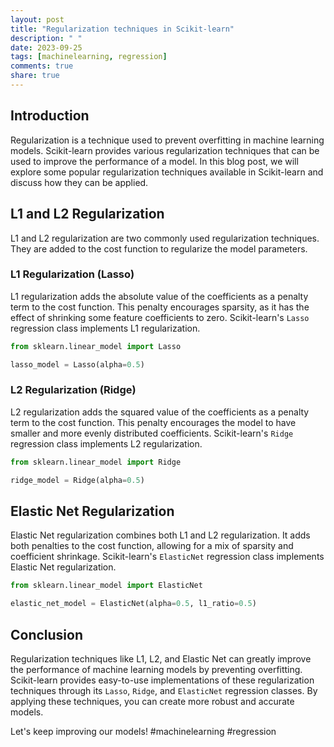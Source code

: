 ```yaml
---
layout: post
title: "Regularization techniques in Scikit-learn"
description: " "
date: 2023-09-25
tags: [machinelearning, regression]
comments: true
share: true
---
```


## Introduction
Regularization is a technique used to prevent overfitting in machine learning models. Scikit-learn provides various regularization techniques that can be used to improve the performance of a model. In this blog post, we will explore some popular regularization techniques available in Scikit-learn and discuss how they can be applied.

## L1 and L2 Regularization
L1 and L2 regularization are two commonly used regularization techniques. They are added to the cost function to regularize the model parameters.

### L1 Regularization (Lasso)
L1 regularization adds the absolute value of the coefficients as a penalty term to the cost function. This penalty encourages sparsity, as it has the effect of shrinking some feature coefficients to zero. Scikit-learn's `Lasso` regression class implements L1 regularization.

```python
from sklearn.linear_model import Lasso

lasso_model = Lasso(alpha=0.5)
```

### L2 Regularization (Ridge)
L2 regularization adds the squared value of the coefficients as a penalty term to the cost function. This penalty encourages the model to have smaller and more evenly distributed coefficients. Scikit-learn's `Ridge` regression class implements L2 regularization.

```python
from sklearn.linear_model import Ridge

ridge_model = Ridge(alpha=0.5)
```

## Elastic Net Regularization
Elastic Net regularization combines both L1 and L2 regularization. It adds both penalties to the cost function, allowing for a mix of sparsity and coefficient shrinkage. Scikit-learn's `ElasticNet` regression class implements Elastic Net regularization.

```python
from sklearn.linear_model import ElasticNet

elastic_net_model = ElasticNet(alpha=0.5, l1_ratio=0.5)
```

## Conclusion
Regularization techniques like L1, L2, and Elastic Net can greatly improve the performance of machine learning models by preventing overfitting. Scikit-learn provides easy-to-use implementations of these regularization techniques through its `Lasso`, `Ridge`, and `ElasticNet` regression classes. By applying these techniques, you can create more robust and accurate models. 

Let's keep improving our models! #machinelearning #regression